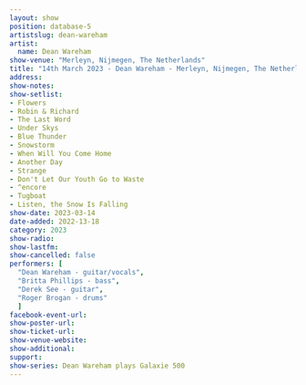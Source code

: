 ```yaml
---
layout: show
position: database-5
artistslug: dean-wareham
artist:
  name: Dean Wareham
show-venue: "Merleyn, Nijmegen, The Netherlands"
title: "14th March 2023 - Dean Wareham - Merleyn, Nijmegen, The Netherlands"
address: 
show-notes: 
show-setlist:
- Flowers
- Robin & Richard
- The Last Word
- Under Skys
- Blue Thunder
- Snowstorm
- When Will You Come Home
- Another Day
- Strange
- Don't Let Our Youth Go to Waste
- ^encore
- Tugboat
- Listen, the Snow Is Falling
show-date: 2023-03-14
date-added: 2022-13-18
category: 2023
show-radio:
show-lastfm:
show-cancelled: false
performers: [
  "Dean Wareham - guitar/vocals",
  "Britta Phillips - bass",
  "Derek See - guitar",
  "Roger Brogan - drums"
  ]
facebook-event-url:
show-poster-url: 
show-ticket-url: 
show-venue-website:
show-additional:
support:
show-series: Dean Wareham plays Galaxie 500
---
```

